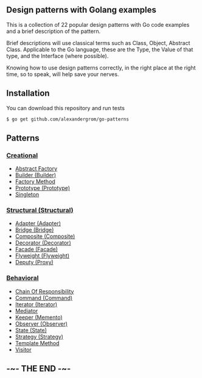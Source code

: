 ## Design patterns with Golang examples

This is a collection of 22 popular design patterns with Go code examples and a brief description of the pattern.

Brief descriptions will use classical terms such as Class, Object, Abstract Class. Applicable to the Go language, these are the Type, the Value of that type, and the Interface (where possible).

Knowing how to use design patterns correctly, in the right place at the right time, so to speak, will help save your nerves.

## Installation

You can download this repository and run tests

```bash
$ go get github.com/alexandergrom/go-patterns
```

## Patterns

### [Creational](Creational)

* [Abstract Factory](Creational/AbstractFactory)
* [Builder (Builder)](Creational/Builder)
* [Factory Method](Creational/FactoryMethod)
* [Prototype (Prototype)](Creational/Prototype)
* [Singleton](Creational/Singleton)

### [Structural (Structural)](Structural)

* [Adapter (Adapter)](Structural/Adapter)
* [Bridge (Bridge)](Structural/Bridge)
* [Composite (Composite)](Structural/Composite)
* [Decorator (Decorator)](Structural/Decorator)
* [Facade (Facade)](Structural/Facade)
* [Flyweight (Flyweight)](Structural/Flyweight)
* [Deputy (Proxy)](Structural/Proxy)

### [Behavioral](Behavioral)

* [Chain Of Responsibility](Behavioral/ChainOfResponsibility)
* [Command (Command)](Behavioral/Command)
* [Iterator (Iterator)](Behavioral/Iterator)
* [Mediator](Behavioral/Mediator)
* [Keeper (Memento)](Behavioral/Memento)
* [Observer (Observer)](Behavioral/Observer)
* [State (State)](Behavioral/State)
* [Strategy (Strategy)](Behavioral/Strategy)
* [Template Method](Behavioral/TemplateMethod)
* [Visitor](Behavioral/Visitor)

## -~- THE END -~-
